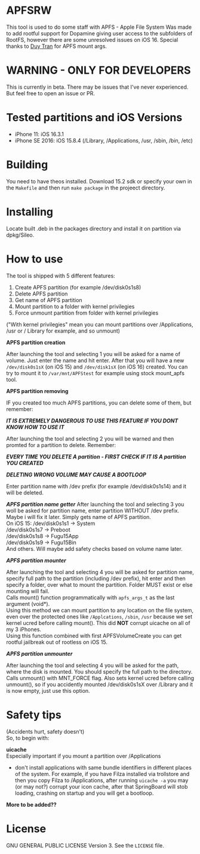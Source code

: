 # APFSRW
This tool is used to do some staff with APFS - Apple File System
Was made to add rootful support for Dopamine giving user access to the subfolders of RootFS, however there are some unresolved issues on iOS 16.
Special thanks to [Duy Tran](https://github.com/khanhduytran0) for APFS mount args.

# WARNING - ONLY FOR DEVELOPERS
This is currently in beta. There may be issues that I've never experienced. But feel free to open an issue or PR.

# Tested partitions and iOS Versions
- iPhone 11: iOS 16.3.1
- iPhone SE 2016: iOS 15.8.4 (/Library, /Applications, /usr, /sbin, /bin, /etc)

# Building
You need to have theos installed.
Download 15.2 sdk or specify your own in the ```Makefile``` and then run ```make package``` in the projeect directory.

# Installing
Locate built .deb in the packages directory and install it on partition via dpkg/Sileo.

# How to use
The tool is shipped with 5 different features:
1. Create APFS partition (for example /dev/disk0s1s8)
2. Delete APFS partition
3. Get name of APFS partition
4. Mount partition to a folder with kernel privilegies
5. Force unmount partition from folder with kernel privilegies

("With kernel privilegies" mean you can mount partitions over /Applications, /usr or /
Library for example, and so unmount)

**APFS partition creation**

After launching the tool and selecting 1 you will be asked for a name of volume. Just enter the name and hit enter. After that you will have a new `/dev/disk0s1sX` (on iOS 15) and `/dev/disk1sX` (on iOS 16) created. You can try to mount it to `/var/mnt/APFStest` for example using stock mount_apfs tool.

**APFS partition removing**

IF you created too much APFS partitions, you can delete some of them, but remember:

***IT IS EXTREMELY DANGEROUS TO USE THIS FEATURE IF YOU DONT KNOW HOW TO USE IT***

After launching the tool and selecting 2 you will be warned and then promted for a partition to delete. Remember:

***EVERY TIME YOU DELETE A partition - FIRST CHECK IF IT IS A partition YOU CREATED***

***DELETING WRONG VOLUME MAY CAUSE A BOOTLOOP***

Enter partition name with /dev prefix (for example /dev/disk0s1s14) and it will be deleted.

***APFS partition name getter***
After launching the tool and selecting 3 you woll be asked for partition name, enter partition WITHOUT /dev prefix. Maybe i will fix it later.
Simply gets name of APFS partition. <br />
On iOS 15: /dev/disk0s1s1 -> System <br />
		   /dev/disk0s1s7 -> Preboot <br />
		   /dev/disk0s1s8 -> Fugu15App <br />
		   /dev/disk0s1s9 -> Fugu15Bin <br />
And others. Will maybe add safety checks based on volume name later.

***APFS partition mounter***

After launching the tool and selecting 4 you will be asked for partition name, specify full path to the partition (including /dev prefix), hit enter and then specify a folder, over what to mount the partition. Folder MUST exist or else mounting will fail. <br />
Calls mount() function programmatically with `apfs_args_t` as the last argument (void*). <br />
Using this method we can mount partition to any location on the file system, even over the protected ones like `/Applcations`, `/sbin`, `/usr` because we set kernel ucred before calling mount(). This did **NOT** corrupt uicache on all of my 3 iPhones. <br />
Using this function combined with first APFSVolumeCreate you can get rootful jailbreak out of rootless on iOS 15.

***APFS partition unmounter***

After launching the tool and selecting 4 you will be asked for the path, where the disk is mounted. You should specify the full path to the directory. 
Calls unmount() with MNT_FORCE flag. Also sets kernel ucred before calling unmount(), so if you accidently mounted /dev/disk0s1sX over /Library and it is now empty, just use this option.

# Safety tips
(Accidents hurt, safety doesn't) <br />
So, to begin with: <br />

**uicache** <br />
Especially important if you mount a partition over /Applications
- don't install applications with same bundle identifiers in different places of the system. For example, if you have Filza installed via trollstore and then you copy Filza to /Applications, after running `uicache -a` you may (or may not?) corrupt your icon cache, after that SpringBoard will stob loading, crashing on startup and you will get a bootloop. <br />

**More to be added??**

# License
GNU GENERAL PUBLIC LICENSE Version 3. See the ```LICENSE``` file.